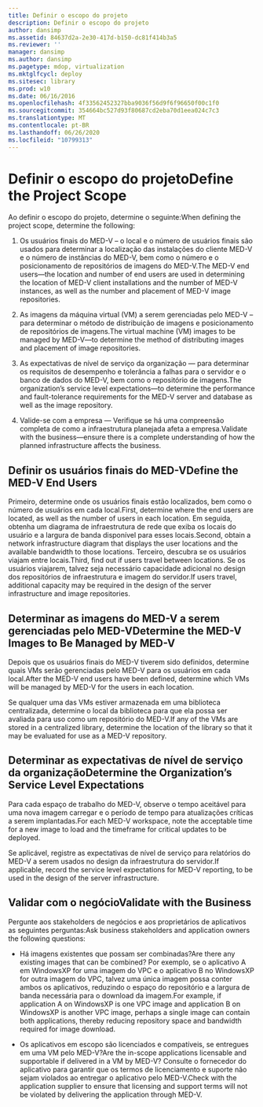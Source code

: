 ```yaml
---
title: Definir o escopo do projeto
description: Definir o escopo do projeto
author: dansimp
ms.assetid: 84637d2a-2e30-417d-b150-dc81f414b3a5
ms.reviewer: ''
manager: dansimp
ms.author: dansimp
ms.pagetype: mdop, virtualization
ms.mktglfcycl: deploy
ms.sitesec: library
ms.prod: w10
ms.date: 06/16/2016
ms.openlocfilehash: 4f33562452327bba9036f56d9f6f96650f00c1f0
ms.sourcegitcommit: 354664bc527d93f80687cd2eba70d1eea024c7c3
ms.translationtype: MT
ms.contentlocale: pt-BR
ms.lasthandoff: 06/26/2020
ms.locfileid: "10799313"
---
```

# <span data-ttu-id="9a827-103">Definir o escopo do projeto</span><span class="sxs-lookup"><span data-stu-id="9a827-103">Define the Project Scope</span></span>


<span data-ttu-id="9a827-104">Ao definir o escopo do projeto, determine o seguinte:</span><span class="sxs-lookup"><span data-stu-id="9a827-104">When defining the project scope, determine the following:</span></span>

1.  <span data-ttu-id="9a827-105">Os usuários finais do MED-V – o local e o número de usuários finais são usados para determinar a localização das instalações do cliente MED-V e o número de instâncias do MED-V, bem como o número e o posicionamento de repositórios de imagens do MED-V.</span><span class="sxs-lookup"><span data-stu-id="9a827-105">The MED-V end users—the location and number of end users are used in determining the location of MED-V client installations and the number of MED-V instances, as well as the number and placement of MED-V image repositories.</span></span>

2.  <span data-ttu-id="9a827-106">As imagens da máquina virtual (VM) a serem gerenciadas pelo MED-V – para determinar o método de distribuição de imagens e posicionamento de repositórios de imagens.</span><span class="sxs-lookup"><span data-stu-id="9a827-106">The virtual machine (VM) images to be managed by MED-V—to determine the method of distributing images and placement of image repositories.</span></span>

3.  <span data-ttu-id="9a827-107">As expectativas de nível de serviço da organização — para determinar os requisitos de desempenho e tolerância a falhas para o servidor e o banco de dados do MED-V, bem como o repositório de imagens.</span><span class="sxs-lookup"><span data-stu-id="9a827-107">The organization’s service level expectations—to determine the performance and fault-tolerance requirements for the MED-V server and database as well as the image repository.</span></span>

4.  <span data-ttu-id="9a827-108">Valide-se com a empresa — Verifique se há uma compreensão completa de como a infraestrutura planejada afeta a empresa.</span><span class="sxs-lookup"><span data-stu-id="9a827-108">Validate with the business—ensure there is a complete understanding of how the planned infrastructure affects the business.</span></span>

## <span data-ttu-id="9a827-109">Definir os usuários finais do MED-V</span><span class="sxs-lookup"><span data-stu-id="9a827-109">Define the MED-V End Users</span></span>


<span data-ttu-id="9a827-110">Primeiro, determine onde os usuários finais estão localizados, bem como o número de usuários em cada local.</span><span class="sxs-lookup"><span data-stu-id="9a827-110">First, determine where the end users are located, as well as the number of users in each location.</span></span> <span data-ttu-id="9a827-111">Em seguida, obtenha um diagrama de infraestrutura de rede que exiba os locais do usuário e a largura de banda disponível para esses locais.</span><span class="sxs-lookup"><span data-stu-id="9a827-111">Second, obtain a network infrastructure diagram that displays the user locations and the available bandwidth to those locations.</span></span> <span data-ttu-id="9a827-112">Terceiro, descubra se os usuários viajam entre locais.</span><span class="sxs-lookup"><span data-stu-id="9a827-112">Third, find out if users travel between locations.</span></span> <span data-ttu-id="9a827-113">Se os usuários viajarem, talvez seja necessário capacidade adicional no design dos repositórios de infraestrutura e imagem do servidor.</span><span class="sxs-lookup"><span data-stu-id="9a827-113">If users travel, additional capacity may be required in the design of the server infrastructure and image repositories.</span></span>

## <span data-ttu-id="9a827-114">Determinar as imagens do MED-V a serem gerenciadas pelo MED-V</span><span class="sxs-lookup"><span data-stu-id="9a827-114">Determine the MED-V Images to Be Managed by MED-V</span></span>


<span data-ttu-id="9a827-115">Depois que os usuários finais do MED-V tiverem sido definidos, determine quais VMs serão gerenciadas pelo MED-V para os usuários em cada local.</span><span class="sxs-lookup"><span data-stu-id="9a827-115">After the MED-V end users have been defined, determine which VMs will be managed by MED-V for the users in each location.</span></span>

<span data-ttu-id="9a827-116">Se qualquer uma das VMs estiver armazenada em uma biblioteca centralizada, determine o local da biblioteca para que ela possa ser avaliada para uso como um repositório do MED-V.</span><span class="sxs-lookup"><span data-stu-id="9a827-116">If any of the VMs are stored in a centralized library, determine the location of the library so that it may be evaluated for use as a MED-V repository.</span></span>

## <a href="" id="determine-the-organization-s-service-level-expectations"></a><span data-ttu-id="9a827-117">Determinar as expectativas de nível de serviço da organização</span><span class="sxs-lookup"><span data-stu-id="9a827-117">Determine the Organization’s Service Level Expectations</span></span>


<span data-ttu-id="9a827-118">Para cada espaço de trabalho do MED-V, observe o tempo aceitável para uma nova imagem carregar e o período de tempo para atualizações críticas a serem implantadas.</span><span class="sxs-lookup"><span data-stu-id="9a827-118">For each MED-V workspace, note the acceptable time for a new image to load and the timeframe for critical updates to be deployed.</span></span>

<span data-ttu-id="9a827-119">Se aplicável, registre as expectativas de nível de serviço para relatórios do MED-V a serem usados no design da infraestrutura do servidor.</span><span class="sxs-lookup"><span data-stu-id="9a827-119">If applicable, record the service level expectations for MED-V reporting, to be used in the design of the server infrastructure.</span></span>

## <span data-ttu-id="9a827-120">Validar com o negócio</span><span class="sxs-lookup"><span data-stu-id="9a827-120">Validate with the Business</span></span>


<span data-ttu-id="9a827-121">Pergunte aos stakeholders de negócios e aos proprietários de aplicativos as seguintes perguntas:</span><span class="sxs-lookup"><span data-stu-id="9a827-121">Ask business stakeholders and application owners the following questions:</span></span>

-   <span data-ttu-id="9a827-122">Há imagens existentes que possam ser combinadas?</span><span class="sxs-lookup"><span data-stu-id="9a827-122">Are there any existing images that can be combined?</span></span> <span data-ttu-id="9a827-123">Por exemplo, se o aplicativo A em WindowsXP for uma imagem do VPC e o aplicativo B no WindowsXP for outra imagem do VPC, talvez uma única imagem possa conter ambos os aplicativos, reduzindo o espaço do repositório e a largura de banda necessária para o download da imagem.</span><span class="sxs-lookup"><span data-stu-id="9a827-123">For example, if application A on WindowsXP is one VPC image and application B on WindowsXP is another VPC image, perhaps a single image can contain both applications, thereby reducing repository space and bandwidth required for image download.</span></span>

-   <span data-ttu-id="9a827-124">Os aplicativos em escopo são licenciados e compatíveis, se entregues em uma VM pelo MED-V?</span><span class="sxs-lookup"><span data-stu-id="9a827-124">Are the in-scope applications licensable and supportable if delivered in a VM by MED-V?</span></span> <span data-ttu-id="9a827-125">Consulte o fornecedor do aplicativo para garantir que os termos de licenciamento e suporte não sejam violados ao entregar o aplicativo pelo MED-V.</span><span class="sxs-lookup"><span data-stu-id="9a827-125">Check with the application supplier to ensure that licensing and support terms will not be violated by delivering the application through MED-V.</span></span>

 

 





